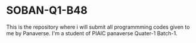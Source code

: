 # SOBAN-Q1-B48
This is the repository where i will submit all programmming codes given to me by Panaverse. 
I'm a student of PIAIC panaverse Quater-1 Batch-1.




